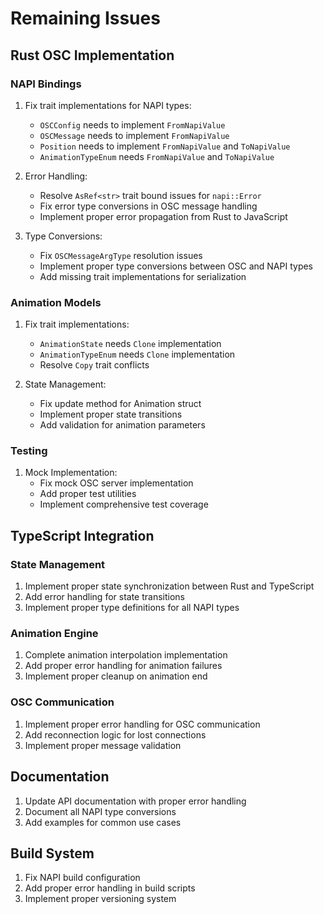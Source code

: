 # Remaining Issues

## Rust OSC Implementation

### NAPI Bindings
1. Fix trait implementations for NAPI types:
   - `OSCConfig` needs to implement `FromNapiValue`
   - `OSCMessage` needs to implement `FromNapiValue`
   - `Position` needs to implement `FromNapiValue` and `ToNapiValue`
   - `AnimationTypeEnum` needs `FromNapiValue` and `ToNapiValue`

2. Error Handling:
   - Resolve `AsRef<str>` trait bound issues for `napi::Error`
   - Fix error type conversions in OSC message handling
   - Implement proper error propagation from Rust to JavaScript

3. Type Conversions:
   - Fix `OSCMessageArgType` resolution issues
   - Implement proper type conversions between OSC and NAPI types
   - Add missing trait implementations for serialization

### Animation Models
1. Fix trait implementations:
   - `AnimationState` needs `Clone` implementation
   - `AnimationTypeEnum` needs `Clone` implementation
   - Resolve `Copy` trait conflicts

2. State Management:
   - Fix update method for Animation struct
   - Implement proper state transitions
   - Add validation for animation parameters

### Testing
1. Mock Implementation:
   - Fix mock OSC server implementation
   - Add proper test utilities
   - Implement comprehensive test coverage

## TypeScript Integration

### State Management
1. Implement proper state synchronization between Rust and TypeScript
2. Add error handling for state transitions
3. Implement proper type definitions for all NAPI types

### Animation Engine
1. Complete animation interpolation implementation
2. Add proper error handling for animation failures
3. Implement proper cleanup on animation end

### OSC Communication
1. Implement proper error handling for OSC communication
2. Add reconnection logic for lost connections
3. Implement proper message validation

## Documentation
1. Update API documentation with proper error handling
2. Document all NAPI type conversions
3. Add examples for common use cases

## Build System
1. Fix NAPI build configuration
2. Add proper error handling in build scripts
3. Implement proper versioning system
